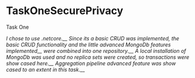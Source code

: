 # TaskOneSecurePrivacy
Task One

*I chose to use .netcore.__
Since its a basic CRUD was implemented, the basic CRUD functionality and the little advanced MongoDb features implemented__
were combined into one repository.__
A local installation of MongoDb was used and no replica sets were created, so transactions were show cased here.__
Aggregation pipeline advanced feature was show cased to an extent in this task.__*
